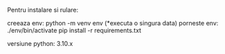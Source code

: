 Pentru instalare si rulare:

creeaza env: python -m venv env   (*executa o singura data)
porneste env: ./env/bin/activate 
pip install -r requirements.txt


versiune python: 3.10.x


